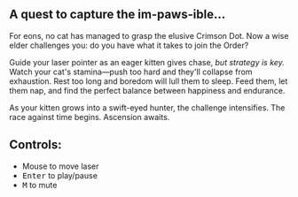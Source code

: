 ## A quest to capture the im-paws-ible…

For eons, no cat has managed to grasp the elusive Crimson Dot. Now a wise elder challenges you: do you have what it takes to join the Order?

Guide your laser pointer as an eager kitten gives chase, *but strategy is key.* Watch your cat's stamina—push too hard and they'll collapse from exhaustion. Rest too long and boredom will lull them to sleep. Feed them, let them nap, and find the perfect balance between happiness and endurance.

As your kitten grows into a swift-eyed hunter, the challenge intensifies. The race against time begins. Ascension awaits.

## Controls: 

- Mouse to move laser
- <kbd>Enter</kbd> to play/pause
- <kbd>M</kbd> to mute